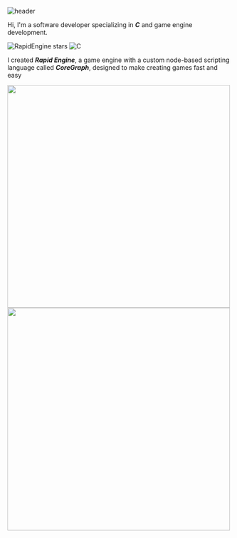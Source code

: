 ![header](https://capsule-render.vercel.app/api?type=waving&color=141321&height=160&section=header&text=Emil%20Dimov&fontSize=50&fontColor=f8d847&fontAlign=center)
<p align = left>

Hi, I'm a software developer specializing in ***C*** and game engine development.

![RapidEngine stars](https://img.shields.io/github/stars/EmilDimov93/Rapid-Engine?style=plastic&label=⭐%20Rapid%20Engine&color=FFD700) ![C](https://img.shields.io/badge/language-C-fe428e?style=plastic)

I created ***Rapid Engine***, a game engine with a custom node-based scripting language called ***CoreGraph***, designed to make creating games fast and easy

<img src="https://github-readme-streak-stats-eight.vercel.app?user=EmilDimov93&theme=radical" width="500" />

<img src="https://github-readme-stats.vercel.app/api?username=EmilDimov93&show_icons=true&hide=prs,issues,contribs&count_private=true&custom_title=My%20GitHub%20Stars&theme=radical" width="500" />
<p>
